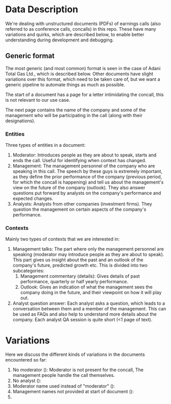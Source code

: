 # Data Description

We're dealing with unstructured documents (PDFs) of earnings calls (also referred to as conference calls, concalls) in this repo. These have many variations and quirks, which are described below, to enable better understanding during development and debugging.

## Generic format

The most generic (and most common) format is seen in the case of Adani Total Gas Ltd., which is described below. Other documents have slight variations over this format, which need to be taken care of, but we want a generic pipeline to automate things as much as possible.

The start of a document has a page for a letter intimidating the concall, this is not relevant to our use case.

The next page contains the name of the company and some of the management who will be participating in the call (along with their designations).

### Entities
Three types of entities in a document:
1. Moderator: Introduces people as they are about to speak, starts and ends the call. Useful for identifying when context has changed.
2. Management: The management personnel of the company who are speaking in this call. The speech by these guys is extremely important, as they define the prior performance of the company (previous period, for which the concall is happening) and tell us about the management's view on the future of the company (outlook). They also answer questions put forward by analysts on the company's performance and expected changes.
3. Analysts: Analysts from other companies (investment firms). They question the management on certain aspects of the company's performance.


### Contexts
Mainly two types of contexts that we are interested in:
1. Management talks: The part where only the management personnel are speaking (moderator may introduce people as they are about to speak). This part gives us insight about the past and an outlook of the company's future, predicted growth etc. This is divided into two subcategories:
	1. Management commentary  (details): Gives details of past performance, quarterly or half yearly performance.
	2. Outlook: Gives an indication of what the management sees the company doing in the future, and their viewpoint on how it will play out.
2. Analyst question answer: Each analyst asks a question, which leads to a conversation between them and a member of the management. This can be used as FAQs and also help to understand more details about the company. Each analyst QA session is quite short (<1 page of text).

# Variations
Here we discuss the different kinds of variations in the documents encountered so far:
1. No moderator (): Moderator is not present for the concall, The management people handle the call themselves.
2. No analyst ():
3. Moderator name used instead of "moderator" ():
4. Management names not provided at start of document ():
5. 